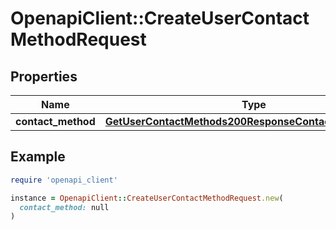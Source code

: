 # OpenapiClient::CreateUserContactMethodRequest

## Properties

| Name | Type | Description | Notes |
| ---- | ---- | ----------- | ----- |
| **contact_method** | [**GetUserContactMethods200ResponseContactMethodsInner**](GetUserContactMethods200ResponseContactMethodsInner.md) |  |  |

## Example

```ruby
require 'openapi_client'

instance = OpenapiClient::CreateUserContactMethodRequest.new(
  contact_method: null
)
```


